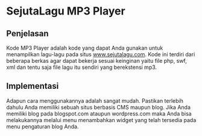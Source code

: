 # SejutaLagu MP3 Player

## Penjelasan

Kode MP3 Player adalah kode yang dapat Anda gunakan untuk menampilkan lagu-lagu pada situs www.sejutalagu.com. Kode ini terdiri dari beberapa berkas agar dapat bekerja sesuai keinginan yaitu file php, swf, xml dan tentu saja file lagu itu sendiri yang berekstensi mp3.

## Implementasi

Adapun cara menggunakannya adalah sangat mudah. Pastikan terlebih dahulu Anda memiliki sebuah situs berbasis CMS maupun blog. Jika Anda memiliki blog pada blogspot.com ataupun wordpress.com maka Anda bisa melakukannya melalui menu menambahkan widget yang telah tersedia pada menu pengaturan blog Anda.
